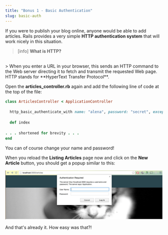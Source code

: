 ```yaml
---
title: "Bonus 1 - Basic Authentication"
slug: basic-auth
---     
```


If you were to publish your blog online, anyone would be able to add articles. Rails provides a very simple **HTTP authentication system** that will work nicely in this situation.

> [info]
> **What is HTTP?**
<br/>
> When you enter a URL in your browser, this sends an HTTP command to the Web server directing it to fetch and transmit the requested Web page. HTTP stands for **HyperText Transfer Protocol**.

Open the **articles_controller.rb** again and add the following line of code at the top of the file:

```ruby
class ArticlesController < ApplicationController
  
  http_basic_authenticate_with name: "alena", password: "secret", except: [:index, :show]
  
  def index
    
. . . shortened for brevity . . .
end
```

You can of course change your name and password!

When you reload the **Listing Articles** page now and click on the **New Article** button, you should get a popup similar to this:

![Basic authentication](./1-basic-auth.png "Basic authentication")

And that's already it. How easy was that?!